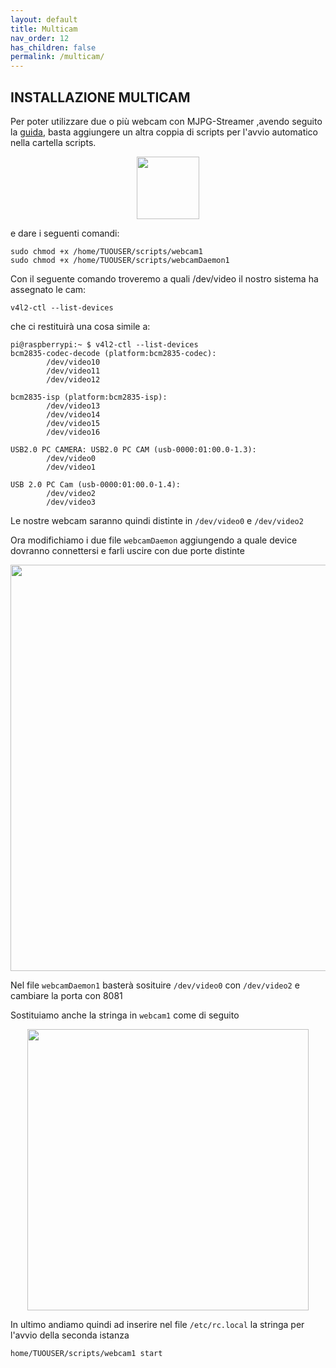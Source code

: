 ```yaml
---
layout: default
title: Multicam
nav_order: 12
has_children: false
permalink: /multicam/
---
```


## INSTALLAZIONE MULTICAM


Per poter utilizzare due o più webcam con MJPG-Streamer ,avendo seguito la [guida](https://sugar012.github.io/klipperITA/docs/webcam.html#installazione-webcam), basta aggiungere un altra coppia di scripts per l'avvio automatico nella cartella scripts.

<p align="center">
<img src="https://raw.githubusercontent.com/sugar012/klipperITA/main/images/image30.png" height="100">
</p>

e dare i seguenti comandi:

```shell
sudo chmod +x /home/TUOUSER/scripts/webcam1
sudo chmod +x /home/TUOUSER/scripts/webcamDaemon1
```

Con il seguente comando troveremo a quali /dev/video il nostro sistema ha assegnato le cam:

```shell
v4l2-ctl --list-devices
```

che ci restituirà una cosa simile a:

```shell
pi@raspberrypi:~ $ v4l2-ctl --list-devices
bcm2835-codec-decode (platform:bcm2835-codec):
        /dev/video10
        /dev/video11
        /dev/video12

bcm2835-isp (platform:bcm2835-isp):
        /dev/video13
        /dev/video14
        /dev/video15
        /dev/video16

USB2.0 PC CAMERA: USB2.0 PC CAM (usb-0000:01:00.0-1.3):
        /dev/video0
        /dev/video1

USB 2.0 PC Cam (usb-0000:01:00.0-1.4):
        /dev/video2
        /dev/video3
```

Le nostre webcam saranno quindi distinte in `/dev/video0` e `/dev/video2`

Ora modifichiamo i due file `webcamDaemon` aggiungendo a quale device dovranno connettersi e farli uscire con due porte distinte

<p align="center">
<img src="https://raw.githubusercontent.com/sugar012/klipperITA/main/images/image31.png" height="650">
</p>

Nel file `webcamDaemon1` basterà sosituire `/dev/video0` con `/dev/video2` e cambiare la porta con 8081

Sostituiamo anche la stringa in `webcam1` come di seguito

<p align="center">
<img src="https://raw.githubusercontent.com/sugar012/klipperITA/main/images/image32.png" height="450">
</p>

In ultimo andiamo quindi ad inserire nel file `/etc/rc.local` la stringa per l'avvio della seconda istanza 

```
home/TUOUSER/scripts/webcam1 start
```
